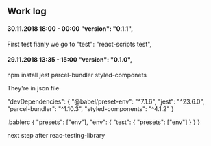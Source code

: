 ## Work log

#### 30.11.2018 18:00 - 00:00 "version": "0.1.1",

First test fianly we go to
"test": "react-scripts test",

#### 29.11.2018 13:35 - 15:00 "version": "0.1.0",

npm install
jest
parcel-bundler
styled-componets

They're in json file

"devDependencies": 
{
    "@babel/preset-env": "^7.1.6",
    "jest": "^23.6.0",
    "parcel-bundler": "^1.10.3",
    "styled-components": "^4.1.2"
  }


.bablerc 
{
  "presets": ["env"],
  "env": {
    "test": {
      "presets": ["env"]
    }
  }
}


next step after 
reac-testing-library